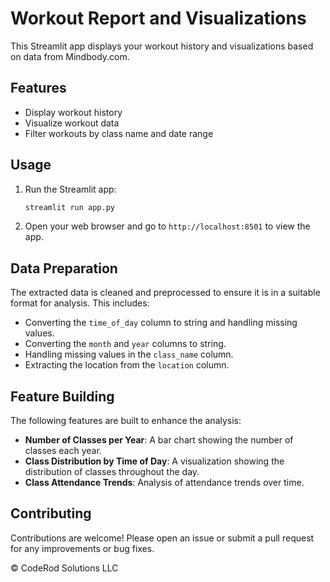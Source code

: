 # Workout Report and Visualizations

This Streamlit app displays your workout history and visualizations based on data from Mindbody.com.


## Features

- Display workout history
- Visualize workout data
- Filter workouts by class name and date range

## Usage

1. Run the Streamlit app:
    ```bash
    streamlit run app.py
    ```

2. Open your web browser and go to `http://localhost:8501` to view the app.

## Data Preparation

The extracted data is cleaned and preprocessed to ensure it is in a suitable format for analysis. This includes:
- Converting the `time_of_day` column to string and handling missing values.
- Converting the `month` and `year` columns to string.
- Handling missing values in the `class_name` column.
- Extracting the location from the `location` column.

## Feature Building

The following features are built to enhance the analysis:
- **Number of Classes per Year**: A bar chart showing the number of classes each year.
- **Class Distribution by Time of Day**: A visualization showing the distribution of classes throughout the day.
- **Class Attendance Trends**: Analysis of attendance trends over time.

## Contributing

Contributions are welcome! Please open an issue or submit a pull request for any improvements or bug fixes.

&copy; CodeRod Solutions LLC